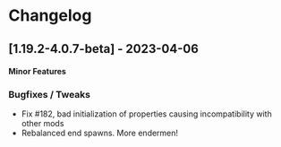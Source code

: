 # Changelog

## [1.19.2-4.0.7-beta] - 2023-04-06
#### Minor Features

### Bugfixes / Tweaks
- Fix #182, bad initialization of properties causing incompatibility with other mods 
- Rebalanced end spawns. More endermen!